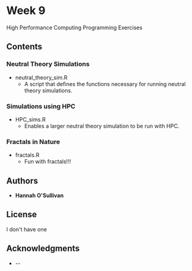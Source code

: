 # Week 9

High Performance Computing Programming Exercises

## Contents

### Neutral Theory Simulations
* neutral_theory_sim.R
    * A script that defines the functions necessary for
    running neutral theory simulations.

### Simulations using HPC
* HPC_sims.R
    * Enables a larger neutral theory simulation to be run
    with HPC.

### Fractals in Nature
* fractals.R
    * Fun with fractals!!!

## Authors

* **Hannah O'Sullivan**

## License

I don't have one

## Acknowledgments

* --
